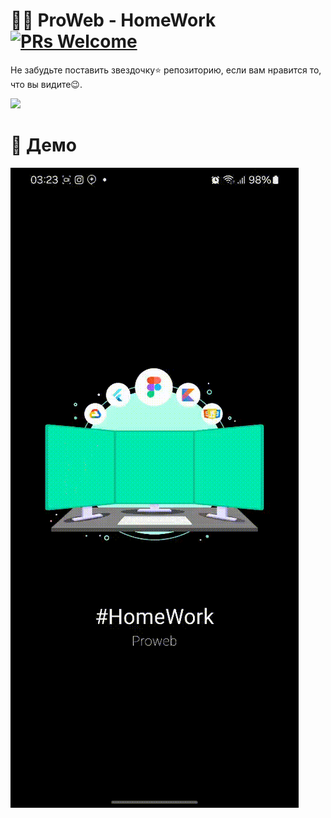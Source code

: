 # 🍔😋 ProWeb - HomeWork [![PRs Welcome](https://img.shields.io/badge/PRs-welcome-brightgreen.svg?style=flat-square)](http://makeapullrequest.com)


Не забудьте поставить звездочку⭐ репозиторию, если вам нравится то, что вы видите😉.

<a href="./app-release.apk"><img src="https://playerzon.com/asset/download.png" width="200"></img></a>
# 🎥 Демо

![demo](./Demo.gif)

